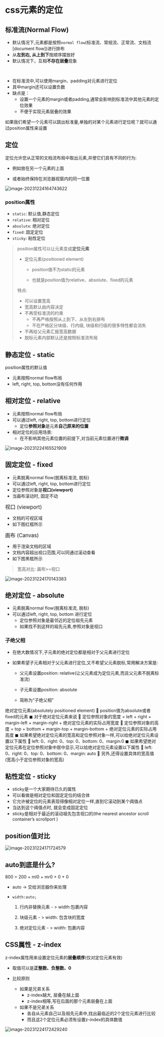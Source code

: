 # css元素的定位

## 标准流(Normal Flow)

-  默认情况下,元素都是按照`normal flow`(标准流、常规流、正常流、文档流[document flow])进行排布
  - 从**左到右, 从上到下**按顺序摆放好
  - 默认情况下，互相**不存在层叠**现象

​	

-  在标准流中,可以使用margin、padding对元素进行定位
  - 其中margin还可以设置负数
- 缺点是：
  -  设置一个元素的margin或者padding,通常会影响到标准流中其他元素的定位效果
  - 不便于实现元素层叠的效果

如果我们希望一个元素可以跳出标准量,单独的对某个元素进行定位呢？就可以通过position属性来设置

## 定位

 定位允许您从正常的文档流布局中取出元素,并使它们具有不同的行为:

- 例如放在另一个元素的上面

- 或者始终保持在浏览器视窗内的同一位置

![image-20231224164743622](./assets/image-20231224164743622.png)

### position属性

- `static`: 默认值,静态定位
- `relative`: 相对定位
- `absolute`: 绝对定位
- `fixed`: 固定定位
- `sticky`: 粘性定位

> position属性可以让元素变成**定位元素**
>
> - 定位元素(positioned element)
>
>   - position值不为static的元素
>
>   - 也就是position值为relative、absolute、fixed的元素
>
> 特点: 
>
> - 可以设置宽高
> - 宽高默认由内容决定
> - 不再受标准流的约束
>   - 不再严格按照从上到下、从左到右排布
>   - 不在严格区分块级、行内级, 块级和行级的很多特性都会消失
> - 不再给父元素汇报宽高数据
> - 脱标元素内部默认还是按照标准流布局

## 静态定位 - static

position属性的默认值

- 元素按照normal flow布局
- left, right, top, bottom没有任何作用

## 相对定位 - relative

- 元素按照normal flow布局
- 可以通过left, right, top, bottom进行定位
  - 定位**参照对象**是元素**自己原来的位置**
- 相对定位的应用场景: 
  - 在不影响其他元素位置的前提下,对当前元素位置进行**微调**

![image-20231224165521909](./assets/image-20231224165521909.png)

## 固定定位 - fixed

- 元素脱离normal flow(脱离标准流, 脱标)
- 可以通过left, right, top, bottom进行定位
- 定位参照对象是**视口(viewport)**
- 当画布滚动时, 固定不动

<big>视口 (viewport)</big>

- 文档的可视区域
- 如下图红框所示

<big>画布 (Canvas)</big>

- 用于渲染文档的区域
- 文档内容超出视口范围,可以同通过滚动查看
- 如下图黑框所示

> 宽高对比: 画布>=视口

![image-20231224170143383](./assets/image-20231224170143383.png)

## 绝对定位 - absolute

- 元素脱离normal flow(脱离标准流, 脱标)
- 可以通过left, right, top, bottom 进行定位
  -  定位参照对象是最邻近的定位祖先元素
  - 如果找不到这样的祖先元素,参照对象是视口

### 子绝父相

- 在绝大数情况下,子元素的绝对定位都是相对于父元素进行定位

- 如果希望子元素相对于父元素进行定位,又不希望父元素脱标,常用解决方案是:

  - 父元素设置position: relative(让父元素成为定位元素,而且父元素不脱离标准流)

  - 子元素设置position: absolute

  - 简称为“子绝父相”

 绝对定位元素(absolutely positioned element)
 position值为absolute或者fixed的元素
◼ 对于绝对定位元素来说
 定位参照对象的宽度 = left + right + margin-left + margin-right + 绝对定位元素的实际占用宽度
 定位参照对象的高度 = top + bottom + margin-top + margin-bottom + 绝对定位元素的实际占用高度
◼ 如果希望绝对定位元素的宽高和定位参照对象一样,可以给绝对定位元素设置以下属性
 left: 0、right: 0、top: 0、bottom: 0、margin:0
◼ 如果希望绝对定位元素在定位参照对象中居中显示,可以给绝对定位元素设置以下属性
 left: 0、right: 0、top: 0、bottom: 0、margin: auto
 另外,还得设置具体的宽高值(宽高小于定位参照对象的宽高)

## 粘性定位 - sticky

- sticky是一个大家期待已久的属性
- 可以看做是相对定位和固定定位的结合体
- 它允许被定位的元素表现得像相对定位一样,直到它滚动到某个阈值点
- 当达到这个阈值点时, 就会变成固定定位
- sticky是相对于最近的滚动祖先包含视口的(the nearest ancestor scroll container’s scrollport )

## position值对比

![image-20231224171724579](./assets/image-20231224171724579.png)

## auto到底是什么?

800 = 200 + ml0 + mr0 + 0 + 0

- auto -> 交给浏览器你来处理

- `width:auto;`

  1. 行内非替换元素 - > width:包裹内容

  2. 块级元素 - > width: 包含块的宽度

  3. 绝对定位元素 - > width: 包裹内容



##  CSS属性 - z-index

 z-index属性用来设置定位元素的**层叠顺序**(仅对定位元素有效)

- 取值可以是**正整数、负整数、0**

- 比较原则
  - 如果是兄弟关系
    - z-index越大, 层叠在越上面
    - z-index相等,写在后面的那个元素层叠在上面
  - 如果不是兄弟关系
    - 各自从元素自己以及祖先元素中,找出最临近的2个定位元素进行比较
    - 而且这2个定位元素必须有设置z-index的具体数值

![image-20231224172429240](./assets/image-20231224172429240.png)

